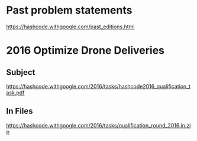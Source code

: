 # Past problem statements
https://hashcode.withgoogle.com/past_editions.html

# 2016 Optimize Drone Deliveries

## Subject
https://hashcode.withgoogle.com/2016/tasks/hashcode2016_qualification_task.pdf

## In Files
https://hashcode.withgoogle.com/2016/tasks/qualification_round_2016.in.zip